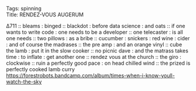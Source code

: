Tags: spinning  
Title: RENDEZ-VOUS AUGERUM
  
∆711 :: bleams : binged :: blackdot : before data science : and oats :: if one wants to write code : one needs to be a developer :: one telecaster : is all one needs :: two pillows : as a bribe :: cucumber : snickers : red wine : cider : and of course the madrases :: the pre amp : and an orange vinyl :: cube the lamb : put it in the slow cooker :: no picnic dave : and the matrass takes time : to inflate : get another one :: rendez vous at the church :: the giro : clockwise :: ruin a perfectly good pace : on head chilled wind :: the prized is perfectly cooked lamb curry
<https://forestrobots.bandcamp.com/album/times-when-i-know-youll-watch-the-sky>  
